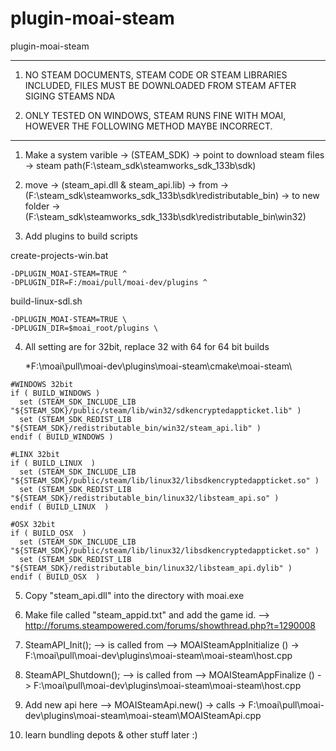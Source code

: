 # plugin-moai-steam
plugin-moai-steam                                                                                            

----------------------------------------------------------------------------------------

1. NO STEAM DOCUMENTS, STEAM CODE OR STEAM LIBRARIES INCLUDED, FILES MUST BE DOWNLOADED FROM STEAM AFTER SIGING STEAMS NDA

2. ONLY TESTED ON WINDOWS, STEAM RUNS FINE WITH MOAI, HOWEVER THE FOLLOWING METHOD MAYBE INCORRECT.

----------------------------------------------------------------------------------------


1. Make a system varible -> (STEAM_SDK) -> point to download steam files ->  steam path(F:\steam_sdk\steamworks_sdk_133b\sdk) 

2. move -> (steam_api.dll & steam_api.lib) -> from -> (F:\steam_sdk\steamworks_sdk_133b\sdk\redistributable_bin\) ->  to new folder ->  (F:\steam_sdk\steamworks_sdk_133b\sdk\redistributable_bin\win32\)

3. Add plugins to build scripts

create-projects-win.bat
````
-DPLUGIN_MOAI-STEAM=TRUE ^
-DPLUGIN_DIR=F:/moai/pull/moai-dev/plugins ^
````

build-linux-sdl.sh
```
-DPLUGIN_MOAI-STEAM=TRUE \
-DPLUGIN_DIR=$moai_root/plugins \
```

4. All setting are for 32bit, replace 32 with 64 for 64 bit builds 

   *F:\moai\pull\moai-dev\plugins\moai-steam\cmake\moai-steam\

````
#WINDOWS 32bit
if ( BUILD_WINDOWS )
  set (STEAM_SDK_INCLUDE_LIB 		"${STEAM_SDK}/public/steam/lib/win32/sdkencryptedappticket.lib" )
  set (STEAM_SDK_REDIST_LIB 		"${STEAM_SDK}/redistributable_bin/win32/steam_api.lib" )
endif ( BUILD_WINDOWS )

#LINX 32bit
if ( BUILD_LINUX  )
  set (STEAM_SDK_INCLUDE_LIB 		"${STEAM_SDK}/public/steam/lib/linux32/libsdkencryptedappticket.so" )
  set (STEAM_SDK_REDIST_LIB 		"${STEAM_SDK}/redistributable_bin/linux32/libsteam_api.so" )
endif ( BUILD_LINUX  )

#OSX 32bit
if ( BUILD_OSX  )
  set (STEAM_SDK_INCLUDE_LIB 		"${STEAM_SDK}/public/steam/lib/linux32/libsdkencryptedappticket.so" )
  set (STEAM_SDK_REDIST_LIB 		"${STEAM_SDK}/redistributable_bin/linux32/libsteam_api.dylib" )
endif ( BUILD_OSX  )
````


5. Copy "steam_api.dll" into the directory with moai.exe

6. Make file called "steam_appid.txt" and add the game id. --> http://forums.steampowered.com/forums/showthread.php?t=1290008

7. SteamAPI_Init();	 --> is called from --> MOAISteamAppInitialize () ->   F:\moai\pull\moai-dev\plugins\moai-steam\moai-steam\host.cpp

8. SteamAPI_Shutdown();	 --> is called from --> MOAISteamAppFinalize () ->   F:\moai\pull\moai-dev\plugins\moai-steam\moai-steam\host.cpp

9. Add new api here --> MOAISteamApi.new() -> calls ->    F:\moai\pull\moai-dev\plugins\moai-steam\moai-steam\MOAISteamApi.cpp

10. learn bundling depots & other stuff later :)